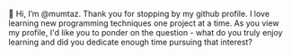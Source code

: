 👋 Hi, I’m @mumtaz. 
Thank you for stopping by my github profile. I love learning new programming techniques one project at a time.
As you view my profile, I'd like you to ponder on the question - what do you truly enjoy learning and did you dedicate enough time pursuing that interest?



<!---
mumtazf/mumtazf is a ✨ special ✨ repository because its `README.md` (this file) appears on your GitHub profile.
You can click the Preview link to take a look at your changes.
--->
